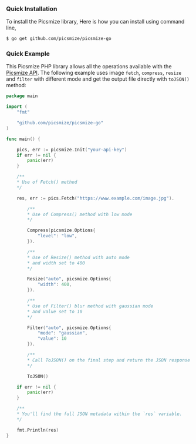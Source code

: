 ### Quick Installation

To install the Picsmize library, Here is how you can install using command line,

```bash
$ go get github.com/picsmize/picsmize-go
```

### Quick Example

This Picsmize PHP library allows all the operations available with the [Picsmize API](https://picsmize.com/document/introduction). The following example uses image `fetch`, `compress`, `resize` and `filter` with different mode and get the output file directly with `toJSON()` method:

```go
package main

import (
	"fmt"

	"github.com/picsmize/picsmize-go"
)

func main() {

	pics, err := picsmize.Init("your-api-key")
	if err != nil {
		panic(err)
	}

	/**
	* Use of Fetch() method
	*/

	res, err := pics.Fetch("https://www.example.com/image.jpg").

		/**
		* Use of Compress() method with low mode
		*/

		Compress(picsmize.Options{
			"level": "low",
		}).

		/**
		* Use of Resize() method with auto mode
		* and width set to 400
		*/

		Resize("auto", picsmize.Options{
			"width": 400,
		}).

		/**
		* Use of Filter() blur method with gaussian mode
		* and value set to 10
		*/

		Filter("auto", picsmize.Options{
			"mode": "gaussian",
			"value": 10
		}).

		/**
		* Call ToJSON() on the final step and return the JSON response
		*/

		ToJSON()

	if err != nil {
		panic(err)
	}

	/**
	* You'll find the full JSON metadata within the `res` variable.
	*/

	fmt.Println(res)
}
```